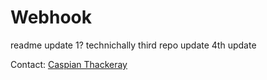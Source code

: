 # Webhook

readme update 1?
technichally third repo update
4th update

Contact: <a href="mailto:caspiant@sccwrp.org">Caspian Thackeray</a><br>